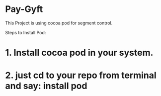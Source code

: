 # Pay-Gyft

This Project is using cocoa pod for segment control.

Steps to Install Pod:
# 1. Install cocoa pod in your system.
# 2. just cd to your repo from terminal and say: install pod 
